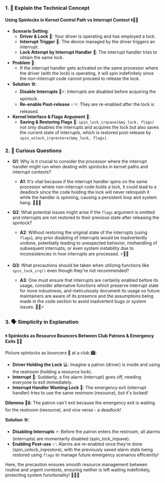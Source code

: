 ### 1. 📘 Explain the Technical Concept 

#### Using Spinlocks in Kernel Control Path vs Interrupt Context 🌀🔐🔄

- **Scenario Setting**:
  - **Driver & Lock** 🚦: Your driver is operating and has employed a lock.
  - **Interrupt Trigger** 🚨: The device managed by the driver triggers an interrupt.
  - **Lock Attempt by Interrupt Handler** 🔄: The interrupt handler tries to obtain the same lock.
- **Problem** 🛑:
  - If the interrupt handler gets activated on the same processor where the driver (with the lock) is operating, it will spin indefinitely since the non-interrupt code cannot proceed to release the lock.
- **Solution** 🛠️:
  - **Disable Interrupts** 🚫⚡: Interrupts are disabled before acquiring the spinlock.
  - **Re-enable Post-release** ✅⚡: They are re-enabled after the lock is released.
- **Kernel Interface & Flags Argument** 🚩:
  - **Saving & Restoring Flags** 🔄: `spin_lock_irqsave(&my_lock, flags)` not only disables the interrupts and acquires the lock but also saves the current state of interrupts, which is restored post-release by `spin_unlock_irqrestore(&my_lock, flags)`.

### 2. 🤔 Curious Questions 

- **Q1**: Why is it crucial to consider the processor where the interrupt handler might run when dealing with spinlocks in kernel paths and interrupt contexts?
  - **A1**: It's vital because if the interrupt handler spins on the same processor where non-interrupt code holds a lock, it could lead to a deadlock since the code holding the lock will never relinquish it while the handler is spinning, causing a persistent loop and system hang. 🔄❌🔐

- **Q2**: What potential issues might arise if the `flags` argument is omitted and interrupts are not restored to their previous state after releasing the spinlock?
  - **A2**: Without restoring the original state of the interrupts (using `flags`), any prior disabling of interrupts would be inadvertently undone, potentially leading to unexpected behavior, mishandling of subsequent interrupts, or even system instability due to inconsistencies in how interrupts are processed. ⚡🔄🚫

- **Q3**: What precautions should be taken when utilizing functions like `spin_lock_irq()` even though they're not recommended?
  - **A3**: One must ensure that interrupts are certainly enabled before its usage, consider alternative functions which preserve interrupt state for more robustness, and meticulously document its usage so future maintainers are aware of its presence and the assumptions being made in the code section to avoid inadvertent bugs or system issues. 📝🔐⚡

### 3. 🗣️ Simplicity in Explanation 

#### 🌀 Spinlocks as Resource Bouncers Between Club Patrons & Emergency Exits 🕺🚨

Picture spinlocks as bouncers 🚷 at a club 🏙️:
- **Driver Holding the Lock** 💻: Imagine a patron (driver) is inside and using the restroom (holding a resource lock).
- **Interrupt** 🚨: Suddenly, a fire alarm (interrupt) goes off, needing everyone to exit immediately.
- **Interrupt Handler Wanting Lock** 🚷: The emergency exit (interrupt handler) tries to use the same restroom (resource), but it's locked!

**Dilemma** 🚪🔒: The patron can't exit because the emergency exit is waiting for the restroom (resource), and vice versa - a deadlock!

**Solution** 🛠️:
- **Disabling Interrupts** ⚡: Before the patron enters the restroom, all alarms (interrupts) are momentarily disabled (spin_lock_irqsave).
- **Enabling Post-use** ✅: Alarms are re-enabled once they’re done (spin_unlock_irqrestore), with the previously saved alarm state being restored using `flags` to manage future emergency scenarios efficiently!

Here, the precaution ensures smooth resource management between routine and urgent contexts, ensuring neither is left waiting indefinitely, protecting system functionality! 🔄🚷🚨